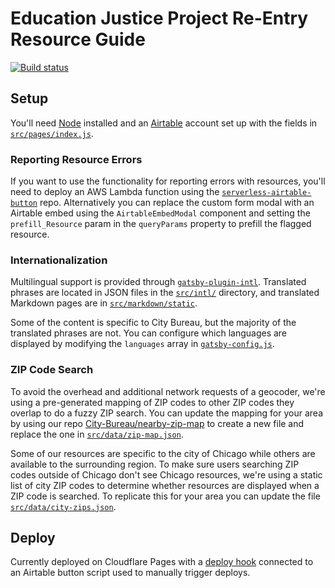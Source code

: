 # Education Justice Project Re-Entry Resource Guide

[![Build status](https://github.com/City-Bureau/chi-covid-resources/workflows/Deploy/badge.svg)](https://github.com/City-Bureau/chi-covid-resources/actions)

## Setup

You'll need [Node](https://nodejs.org/en/) installed and an [Airtable](https://airtable.com/) account set up with the fields in [`src/pages/index.js`](./src/pages/index.js).

### Reporting Resource Errors

If you want to use the functionality for reporting errors with resources, you'll need to deploy an AWS Lambda function using the [`serverless-airtable-button`](https://github.com/City-Bureau/serverless-airtable-button) repo. Alternatively you can replace the custom form modal with an Airtable embed using the `AirtableEmbedModal` component and setting the `prefill_Resource` param in the `queryParams` property to prefill the flagged resource.

### Internationalization

Multilingual support is provided through [`gatsby-plugin-intl`](https://github.com/wiziple/gatsby-plugin-intl). Translated phrases are located in JSON files in the [`src/intl/`](./src/intl/) directory, and translated Markdown pages are in [`src/markdown/static`](./src/markdown/static/).

Some of the content is specific to City Bureau, but the majority of the translated phrases are not. You can configure which languages are displayed by modifying the `languages` array in [`gatsby-config.js`](./gatsby-config.js).

### ZIP Code Search

To avoid the overhead and additional network requests of a geocoder, we're using a pre-generated mapping of ZIP codes to other ZIP codes they overlap to do a fuzzy ZIP search. You can update the mapping for your area by using our repo [City-Bureau/nearby-zip-map](https://github.com/City-Bureau/nearby-zip-map) to create a new file and replace the one in [`src/data/zip-map.json`](./src/data/zip-map.json).

Some of our resources are specific to the city of Chicago while others are available to the surrounding region. To make sure users searching ZIP codes outside of Chicago don't see Chicago resources, we're using a static list of city ZIP codes to determine whether resources are displayed when a ZIP code is searched. To replicate this for your area you can update the file [`src/data/city-zips.json`](./src/data/city-zips.json).

## Deploy

Currently deployed on Cloudflare Pages with a [deploy hook](https://developers.cloudflare.com/pages/platform/deploy-hooks) connected to an Airtable button script used to manually trigger deploys.

